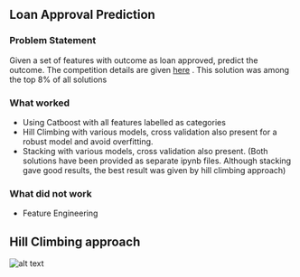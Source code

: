 ## Loan Approval Prediction

### Problem Statement
Given a set of features with outcome as loan approved, predict the outcome. The competition details are given [here](https://www.kaggle.com/competitions/playground-series-s4e10) . This solution was among the top 8% of all solutions

### What worked
- Using Catboost with all features labelled as categories
- Hill Climbing with various models, cross validation also present for a robust model and avoid overfitting.
- Stacking with various models, cross validation also present.
  (Both solutions have been provided as separate ipynb files. Although stacking gave good results, the best result was given by hill climbing approach)

### What did not work
- Feature Engineering

## Hill Climbing approach
![alt text](https://github.com/user-attachments/assets/4037e394-0165-4576-ba5e-53f3305545ad)
